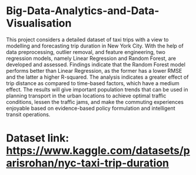# Big-Data-Analytics-and-Data-Visualisation


This project considers a detailed dataset of taxi trips with a view to modelling and forecasting trip duration in New York City. With the help of data preprocessing, outlier removal, and feature engineering, two regression models, namely Linear Regression and Random Forest, are developed and assessed. Findings indicate that the Random Forest model performs better than Linear Regression, as the former has a lower RMSE and the latter a higher R-squared. The analysis indicates a greater effect of trip distance as compared to time-based factors, which have a medium effect. The results will give important population trends that can be used in planning transport in the urban locations to achieve optimal traffic conditions, lessen the traffic jams, and make the commuting experiences enjoyable based on evidence-based policy formulation and intelligent transit operations.

# Dataset link: https://www.kaggle.com/datasets/parisrohan/nyc-taxi-trip-duration
